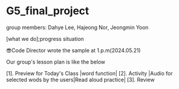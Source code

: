 # G5_final_project 
group members: Dahye Lee, Hajeong Nor, Jeongmin Yoon

[what we do];progress situation

😎Code Director wrote the sample at 1.p.m(2024.05.21)

Our group's lesson plan is like the below

[1]. Preview for Today's Class
|word function|
[2]. Activity
|Audio for selected wods by the users|Read aloud practice|
[3]. Review
